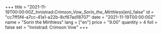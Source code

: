 +++
title = "2021-11-19T00:00:00Z_Innistrad:_Crimson_Vow_Sorin_the_Mirthless_[en]_false"
id = "cc7ff5f4-a7cc-41a1-a22b-8cf67ad18707"
date = "2021-11-19T00:00:00Z"
name = "Sorin the Mirthless"
lang = ["en"]
price = "9.00"
quantity = 4
foil = false
set = "Innistrad: Crimson Vow"
+++
